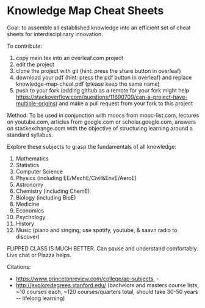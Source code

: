# Knowledge Map Cheat Sheets

Goal: to assemble all established knowledge into an efficient set of cheat sheets for interdisciplinary innovation. 

To contribute: 
1. copy main.tex into an overleaf.com project
2. edit the project
3. clone the project with git (hint: press the share button in overleaf)
4. download your pdf (hint: press the pdf button in overleaf) and replace knowledge-map-cheat.pdf (please keep the same name)  
5. push to your fork (adding github as a remote for your fork might help https://stackoverflow.com/questions/11690709/can-a-project-have-multiple-origins) and make a pull request from your fork to this project 

Method: To be used in conjunction with moocs from mooc-list.com, lectures on youtube.com, articles from google.com or scholar.google.com, answers on stackexchange.com with the objective of structuring learning around a standard syllabus.

Explore these subjects to grasp the fundamentals of all knowledge:
1. Mathematics
2. Statistics
3. Computer Science
4. Physics (including EE/MechE/Civil&EnvE/AeroE)
5. Astronomy
6. Chemistry (including ChemE)
7. Biology (including BioE)
8. Medicine
9. Economics
10. Psychology
11. History
12. Music (piano and singing; use spotify, youtube, & saavn radio to discover)

FLIPPED CLASS IS MUCH BETTER. Can pause and understand comfortably. Live chat or Piazza helps.

Citations:
- https://www.princetonreview.com/college/ap-subjects, -
- http://exploredegrees.stanford.edu/ (bachelors and masters course lists, ~10 courses each, ~120 courses/quarters total, should take 30-50 years -- lifelong learning)